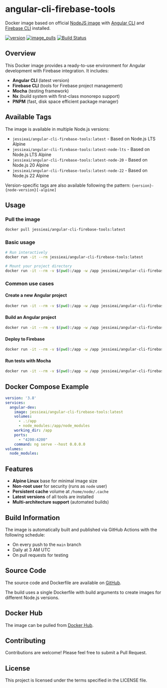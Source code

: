 # angular-cli-firebase-tools

Docker image based on official [NodeJS image](https://hub.docker.com/_/node) with [Angular CLI](https://cli.angular.io/) and [Firebase CLI](https://www.npmjs.com/package/firebase-tools) installed.

[![version](https://img.shields.io/docker/v/jessieai/angular-cli-firebase-tools?sort=semver)](https://hub.docker.com/r/jessieai/angular-cli-firebase-tools/)
[![image_pulls](https://img.shields.io/docker/pulls/jessieai/angular-cli-firebase-tools?label=pulls)](https://hub.docker.com/r/jessieai/angular-cli-firebase-tools/)
[![Build Status](https://github.com/jessie-ai/angular-cli-firebase-tools/actions/workflows/default.yml/badge.svg)](https://github.com/jessie-ai/angular-cli-firebase-tools/actions/workflows/default.yml)

## Overview

This Docker image provides a ready-to-use environment for Angular development with Firebase integration. It includes:

- **Angular CLI** (latest version)
- **Firebase CLI** (tools for Firebase project management)
- **Mocha** (testing framework)
- **Nx** (build system with first-class monorepo support)
- **PNPM** (fast, disk space efficient package manager)

## Available Tags

The image is available in multiple Node.js versions:

- `jessieai/angular-cli-firebase-tools:latest` - Based on Node.js LTS Alpine
- `jessieai/angular-cli-firebase-tools:latest-node-lts` - Based on Node.js LTS Alpine
- `jessieai/angular-cli-firebase-tools:latest-node-20` - Based on Node.js 20 Alpine
- `jessieai/angular-cli-firebase-tools:latest-node-22` - Based on Node.js 22 Alpine

Version-specific tags are also available following the pattern: `{version}-{node-version}[-alpine]`

## Usage

### Pull the image
```bash
docker pull jessieai/angular-cli-firebase-tools:latest
```

### Basic usage
```bash
# Run interactively
docker run -it --rm jessieai/angular-cli-firebase-tools:latest

# Mount your project directory
docker run -it --rm -v $(pwd):/app -w /app jessieai/angular-cli-firebase-tools:latest
```

### Common use cases

#### Create a new Angular project
```bash
docker run -it --rm -v $(pwd):/app -w /app jessieai/angular-cli-firebase-tools:latest ng new my-app
```

#### Build an Angular project
```bash
docker run -it --rm -v $(pwd):/app -w /app jessieai/angular-cli-firebase-tools:latest ng build
```

#### Deploy to Firebase
```bash
docker run -it --rm -v $(pwd):/app -w /app jessieai/angular-cli-firebase-tools:latest firebase deploy
```

#### Run tests with Mocha
```bash
docker run -it --rm -v $(pwd):/app -w /app jessieai/angular-cli-firebase-tools:latest mocha test/
```

## Docker Compose Example
```yaml
version: '3.8'
services:
  angular-dev:
    image: jessieai/angular-cli-firebase-tools:latest
    volumes:
      - .:/app
      - node_modules:/app/node_modules
    working_dir: /app
    ports:
      - "4200:4200"
    command: ng serve --host 0.0.0.0
volumes:
  node_modules:
```

## Features

- **Alpine Linux** base for minimal image size
- **Non-root user** for security (runs as `node` user)
- **Persistent cache** volume at `/home/node/.cache`
- **Latest versions** of all tools are installed
- **Multi-architecture support** (automated builds)

## Build Information

The image is automatically built and published via GitHub Actions with the following schedule:
- On every push to the `main` branch
- Daily at 3 AM UTC
- On pull requests for testing

## Source Code

The source code and Dockerfile are available on [GitHub](https://github.com/jessie-ai/angular-cli-firebase-tools).

The build uses a single Dockerfile with build arguments to create images for different Node.js versions.

## Docker Hub

The image can be pulled from [Docker Hub](https://hub.docker.com/r/jessieai/angular-cli-firebase-tools/).

## Contributing

Contributions are welcome! Please feel free to submit a Pull Request.

## License

This project is licensed under the terms specified in the LICENSE file.
